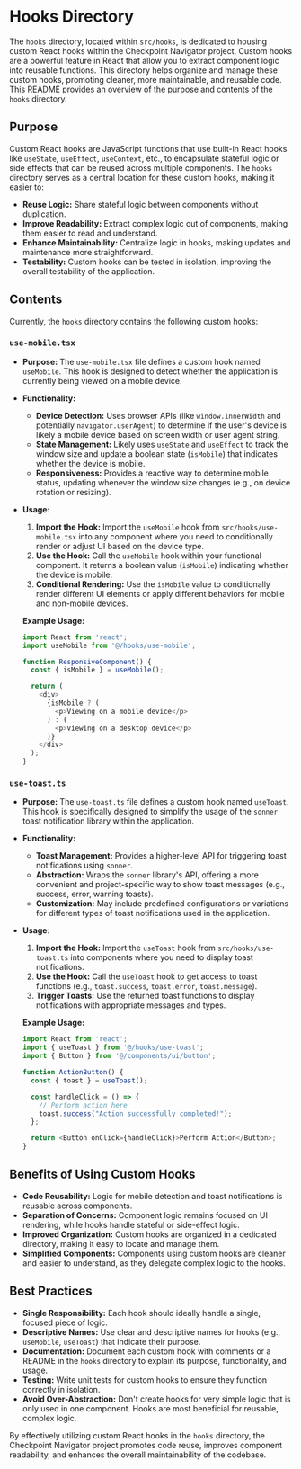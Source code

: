 # Hooks Directory

The `hooks` directory, located within `src/hooks`, is dedicated to housing custom React hooks within the Checkpoint Navigator project. Custom hooks are a powerful feature in React that allow you to extract component logic into reusable functions. This directory helps organize and manage these custom hooks, promoting cleaner, more maintainable, and reusable code. This README provides an overview of the purpose and contents of the `hooks` directory.

## Purpose

Custom React hooks are JavaScript functions that use built-in React hooks like `useState`, `useEffect`, `useContext`, etc., to encapsulate stateful logic or side effects that can be reused across multiple components. The `hooks` directory serves as a central location for these custom hooks, making it easier to:

- **Reuse Logic:** Share stateful logic between components without duplication.
- **Improve Readability:** Extract complex logic out of components, making them easier to read and understand.
- **Enhance Maintainability:** Centralize logic in hooks, making updates and maintenance more straightforward.
- **Testability:** Custom hooks can be tested in isolation, improving the overall testability of the application.

## Contents

Currently, the `hooks` directory contains the following custom hooks:

### `use-mobile.tsx`

- **Purpose:** The `use-mobile.tsx` file defines a custom hook named `useMobile`. This hook is designed to detect whether the application is currently being viewed on a mobile device.
- **Functionality:**
    - **Device Detection:** Uses browser APIs (like `window.innerWidth` and potentially `navigator.userAgent`) to determine if the user's device is likely a mobile device based on screen width or user agent string.
    - **State Management:** Likely uses `useState` and `useEffect` to track the window size and update a boolean state (`isMobile`) that indicates whether the device is mobile.
    - **Responsiveness:** Provides a reactive way to determine mobile status, updating whenever the window size changes (e.g., on device rotation or resizing).
- **Usage:**
    1. **Import the Hook:** Import the `useMobile` hook from `src/hooks/use-mobile.tsx` into any component where you need to conditionally render or adjust UI based on the device type.
    2. **Use the Hook:** Call the `useMobile` hook within your functional component. It returns a boolean value (`isMobile`) indicating whether the device is mobile.
    3. **Conditional Rendering:** Use the `isMobile` value to conditionally render different UI elements or apply different behaviors for mobile and non-mobile devices.

    **Example Usage:**

    ```typescript jsx
    import React from 'react';
    import useMobile from '@/hooks/use-mobile';

    function ResponsiveComponent() {
      const { isMobile } = useMobile();

      return (
        <div>
          {isMobile ? (
            <p>Viewing on a mobile device</p>
          ) : (
            <p>Viewing on a desktop device</p>
          )}
        </div>
      );
    }
    ```

### `use-toast.ts`

- **Purpose:** The `use-toast.ts` file defines a custom hook named `useToast`. This hook is specifically designed to simplify the usage of the `sonner` toast notification library within the application.
- **Functionality:**
    - **Toast Management:** Provides a higher-level API for triggering toast notifications using `sonner`.
    - **Abstraction:** Wraps the `sonner` library's API, offering a more convenient and project-specific way to show toast messages (e.g., success, error, warning toasts).
    - **Customization:** May include predefined configurations or variations for different types of toast notifications used in the application.
- **Usage:**
    1. **Import the Hook:** Import the `useToast` hook from `src/hooks/use-toast.ts` into components where you need to display toast notifications.
    2. **Use the Hook:** Call the `useToast` hook to get access to toast functions (e.g., `toast.success`, `toast.error`, `toast.message`).
    3. **Trigger Toasts:** Use the returned toast functions to display notifications with appropriate messages and types.

    **Example Usage:**

    ```typescript jsx
    import React from 'react';
    import { useToast } from '@/hooks/use-toast';
    import { Button } from '@/components/ui/button';

    function ActionButton() {
      const { toast } = useToast();

      const handleClick = () => {
        // Perform action here
        toast.success("Action successfully completed!");
      };

      return <Button onClick={handleClick}>Perform Action</Button>;
    }
    ```

## Benefits of Using Custom Hooks

- **Code Reusability:** Logic for mobile detection and toast notifications is reusable across components.
- **Separation of Concerns:** Component logic remains focused on UI rendering, while hooks handle stateful or side-effect logic.
- **Improved Organization:** Custom hooks are organized in a dedicated directory, making it easy to locate and manage them.
- **Simplified Components:** Components using custom hooks are cleaner and easier to understand, as they delegate complex logic to the hooks.

## Best Practices

- **Single Responsibility:** Each hook should ideally handle a single, focused piece of logic.
- **Descriptive Names:** Use clear and descriptive names for hooks (e.g., `useMobile`, `useToast`) that indicate their purpose.
- **Documentation:** Document each custom hook with comments or a README in the `hooks` directory to explain its purpose, functionality, and usage.
- **Testing:** Write unit tests for custom hooks to ensure they function correctly in isolation.
- **Avoid Over-Abstraction:** Don't create hooks for very simple logic that is only used in one component. Hooks are most beneficial for reusable, complex logic.

By effectively utilizing custom React hooks in the `hooks` directory, the Checkpoint Navigator project promotes code reuse, improves component readability, and enhances the overall maintainability of the codebase.
